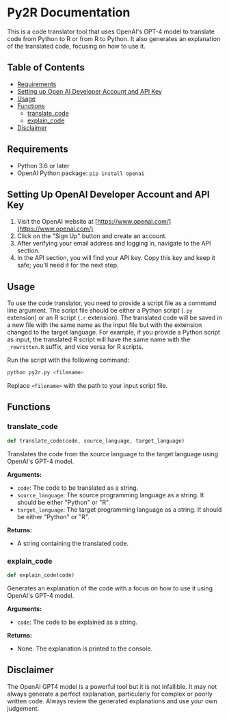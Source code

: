 # Py2R Documentation

This is a code translator tool that uses OpenAI's GPT-4 model to translate code from Python to R or from R to Python. It also generates an explanation of the translated code, focusing on how to use it.

## Table of Contents
- [Requirements](#requirements)
- [Setting up Open AI Developer Account and API Key](#Setting_Up_OpenAI_Developer_Account_and_API_Key)
- [Usage](#usage)
- [Functions](#functions)
  - [translate_code](#translate_code)
  - [explain_code](#explain_code)
- [Disclaimer](#disclaimer)
## Requirements

- Python 3.6 or later
- OpenAI Python package: `pip install openai`

## Setting Up OpenAI Developer Account and API Key

1. Visit the OpenAI website at [https://www.openai.com/](https://www.openai.com/).
2. Click on the "Sign Up" button and create an account.
3. After verifying your email address and logging in, navigate to the API section.
4. In the API section, you will find your API key. Copy this key and keep it safe; you'll need it for the next step.

## Usage

To use the code translator, you need to provide a script file as a command line argument. The script file should be either a Python script (`.py` extension) or an R script (`.r` extension). The translated code will be saved in a new file with the same name as the input file but with the extension changed to the target language. For example, if you provide a Python script as input, the translated R script will have the same name with the `_rewritten.R` suffix, and vice versa for R scripts.

Run the script with the following command:

```bash
python py2r.py <filename>
```

Replace `<filename>` with the path to your input script file.

## Functions

### translate_code

```python
def translate_code(code, source_language, target_language)
```

Translates the code from the source language to the target language using OpenAI's GPT-4 model.

**Arguments:**

- `code`: The code to be translated as a string.
- `source_language`: The source programming language as a string. It should be either "Python" or "R".
- `target_language`: The target programming language as a string. It should be either "Python" or "R".

**Returns:**

- A string containing the translated code.

### explain_code

```python
def explain_code(code)
```

Generates an explanation of the code with a focus on how to use it using OpenAI's GPT-4 model.

**Arguments:**

- `code`: The code to be explained as a string.

**Returns:**

- None. The explanation is printed to the console.


## Disclaimer

The OpenAI GPT4 model is a powerful tool but it is not infallible. It may not always generate a perfect explanation, particularly for complex or poorly written code. Always review the generated explanations and use your own judgement.